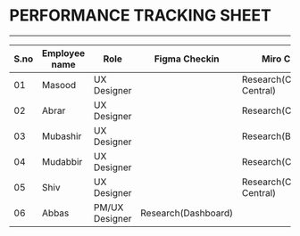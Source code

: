# PERFORMANCE TRACKING SHEET
-----------------------------------------
|S.no|Employee name|Role|Figma Checkin|Miro Checkin|Comments|
|----|-------------|----|-------------|------------|--------|
|01|Masood|UX Designer||Research(Cost Central)||
|02|Abrar|UX Designer||Research(Chargeback)||
|03|Mubashir|UX Designer||Research(Budget)||
|04|Mudabbir|UX Designer||Research(Compliance)||
|05|Shiv|UX Designer||Research(Cloud Central)||
|06|Abbas|PM/UX Designer|Research(Dashboard)|||